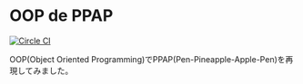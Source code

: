 OOP de PPAP
===
[![Circle CI](https://circleci.com/gh/matsubo/oop-ppap.png?circle-token=7f07d86695915d7a1d34ca37491c3825b5eea2c4)](https://circleci.com/gh/matsubo/oop-ppap/tree/master)

OOP(Object Oriented Programming)でPPAP(Pen-Pineapple-Apple-Pen)を再現してみました。




